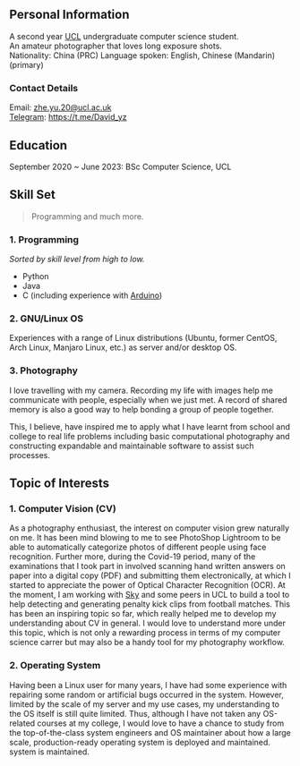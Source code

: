 ## Personal Information
A second year [UCL](https://ucl.ac.uk) undergraduate computer science student.  
An amateur photographer that loves long exposure shots.  
Nationality: China (PRC)
Language spoken: English, Chinese (Mandarin) (primary)

### Contact Details
Email: 
<a href="mailto:zhe.yu.20@ucl.ac.uk">zhe.yu.20@ucl.ac.uk</a>  
[Telegram](https://telegram.org): https://t.me/David_yz

## Education
September 2020 ~ June 2023: BSc Computer Science, UCL 

## Skill Set
> Programming and much more.

### 1. Programming

_Sorted by skill level from high to low._

  * Python  
  * Java  
  * C (including experience with [Arduino](https://www.arduino.cc))  

### 2. GNU/Linux OS

Experiences with a range of Linux distributions (Ubuntu, former CentOS, Arch
Linux, Manjaro Linux, etc.) as server and/or desktop OS.

### 3. Photography

I love travelling with my camera. Recording my life with images help me
communicate with people, especially when we just met. A record of shared memory 
is also a good way to help bonding a group of people together.

This, I believe, have inspired me to apply what I have learnt from school and
college to real life problems including basic computational photography and 
constructing expandable and maintainable software to assist such processes.

## Topic of Interests

### 1. Computer Vision (CV)

As a photography enthusiast, the interest on computer vision grew naturally on
me. It has been mind blowing to me to see PhotoShop Lightroom to be able to
automatically categorize photos of different people using face recognition.
Further more, during the Covid-19 period, many of the examinations that I took
part in involved scanning hand written answers on paper into a digital copy
(PDF) and submitting them electronically, at which I started to appreciate the
power of Optical Character Recognition (OCR). At the moment, I am working with
[Sky](https://sky.com) and some peers in UCL to build a tool to help detecting
and generating penalty kick clips from football matches. This has been an
inspiring topic so far, which really helped me to develop my understanding about
CV in general. I would love to understand more under this topic, which is not 
only a rewarding process in terms of my computer science carrer but may also be 
a handy tool for my photography workflow.

### 2. Operating System

Having been a Linux user for many years, I have had some experience with
repairing some random or artificial bugs occurred in the system. However,
limited by the scale of my server and my use cases, my understanding to the OS 
itself is still quite limited. Thus, although I have not taken any OS-related
courses at my college, I would love to have a chance to study from the 
top-of-the-class system engineers and OS maintainer about how a large scale,
production-ready operating system is deployed and maintained.
system is maintained.

